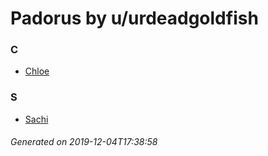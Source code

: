 # Padorus by u/urdeadgoldfish

### C
* [Chloe](https://github.com/shadow578/Project-Padoru/blob/master/table-of-contents/characters/Chloe.md)

### S
* [Sachi](https://github.com/shadow578/Project-Padoru/blob/master/table-of-contents/characters/Sachi.md)

###### Generated on 2019-12-04T17:38:58
